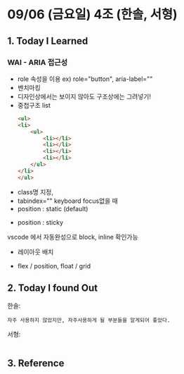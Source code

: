 # 09/06 (금요일) 4조 (한솔, 서형)

## 1. Today I Learned

### WAI - ARIA 접근성
- role 속성을 이용 ex) role="button", aria-label=""
- 벤치마킹
- 디자인상에서는 보이지 않아도 구조상에는 그려넣기! 
- 중첩구조 list
    ```html
    <ul>
    <li>
        <ul>
            <li></li>
            <li></li>
            <li></li>
            <li></li>
        </ul>
    </li>
    </ul>
    ```
- class명 지정, 
- tabindex="" keyboard focus없을 때
- position : static (default)
+ position : sticky   

vscode 에서 자동완성으로 block, inline 확인가능

- 레이아웃 배치
+ flex / position, float / grid

## 2. Today I found Out

한솔:
```
자주 사용하지 않았지만, 자주사용하게 될 부분들을 알게되어 좋았다. 
```

서형:
```

```

## 3. Reference 
